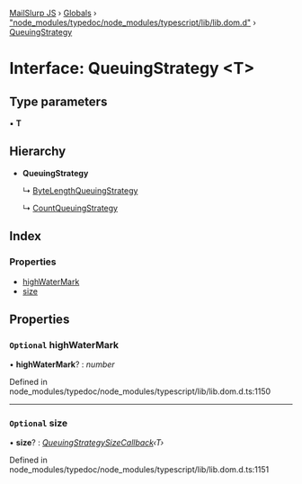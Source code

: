 [MailSlurp JS](../README.md) › [Globals](../globals.md) › ["node_modules/typedoc/node_modules/typescript/lib/lib.dom.d"](../modules/_node_modules_typedoc_node_modules_typescript_lib_lib_dom_d_.md) › [QueuingStrategy](_node_modules_typedoc_node_modules_typescript_lib_lib_dom_d_.queuingstrategy.md)

# Interface: QueuingStrategy <**T**>

## Type parameters

▪ **T**

## Hierarchy

* **QueuingStrategy**

  ↳ [ByteLengthQueuingStrategy](_node_modules_typedoc_node_modules_typescript_lib_lib_dom_d_.bytelengthqueuingstrategy.md)

  ↳ [CountQueuingStrategy](_node_modules_typedoc_node_modules_typescript_lib_lib_dom_d_.countqueuingstrategy.md)

## Index

### Properties

* [highWaterMark](_node_modules_typedoc_node_modules_typescript_lib_lib_dom_d_.queuingstrategy.md#optional-highwatermark)
* [size](_node_modules_typedoc_node_modules_typescript_lib_lib_dom_d_.queuingstrategy.md#optional-size)

## Properties

### `Optional` highWaterMark

• **highWaterMark**? : *number*

Defined in node_modules/typedoc/node_modules/typescript/lib/lib.dom.d.ts:1150

___

### `Optional` size

• **size**? : *[QueuingStrategySizeCallback](_node_modules_typedoc_node_modules_typescript_lib_lib_dom_d_.queuingstrategysizecallback.md)‹T›*

Defined in node_modules/typedoc/node_modules/typescript/lib/lib.dom.d.ts:1151

